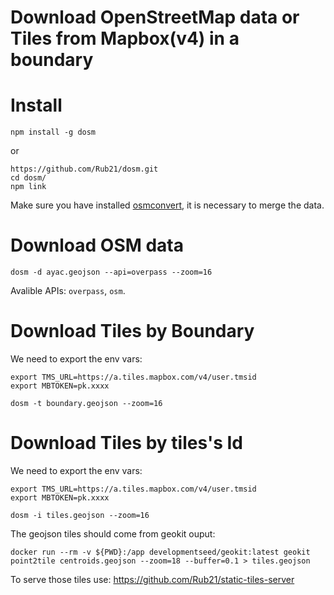 # Download OpenStreetMap data or Tiles from Mapbox(v4) in a boundary

# Install

```
npm install -g dosm
```

or

```
https://github.com/Rub21/dosm.git
cd dosm/
npm link
```

Make sure you have installed [osmconvert](https://wiki.openstreetmap.org/wiki/Osmconvert), it is necessary to merge the data.

# Download OSM data

```
dosm -d ayac.geojson --api=overpass --zoom=16
```

Avalible APIs: `overpass`, `osm`.


# Download Tiles by Boundary

We need to export the env vars:

```
export TMS_URL=https://a.tiles.mapbox.com/v4/user.tmsid
export MBTOKEN=pk.xxxx
```

```
dosm -t boundary.geojson --zoom=16
```

# Download Tiles by tiles's Id

We need to export the env vars:

```
export TMS_URL=https://a.tiles.mapbox.com/v4/user.tmsid
export MBTOKEN=pk.xxxx
```

```
dosm -i tiles.geojson --zoom=16
```

The geojson tiles should come from geokit ouput:

```
docker run --rm -v ${PWD}:/app developmentseed/geokit:latest geokit point2tile centroids.geojson --zoom=18 --buffer=0.1 > tiles.geojson
```

To serve those tiles use: https://github.com/Rub21/static-tiles-server